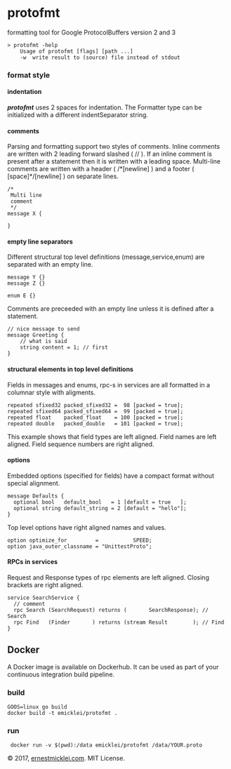 # protofmt

formatting tool for Google ProtocolBuffers version 2 and 3

	> protofmt -help
		Usage of protofmt [flags] [path ...]
  		-w	write result to (source) file instead of stdout

### format style

#### indentation
***protofmt*** uses 2 spaces for indentation.
The Formatter type can be initialized with a different indentSeparator string.

#### comments
Parsing and formatting support two styles of comments.
Inline comments are written with 2 leading forward slashed ( // ).
If an inline comment is present after a statement then it is written with a leading space.
Multi-line comments are written with a header ( /\*[newline] ) and a footer ( [space]\*/[newline] ) on separate lines.

	/*
	 Multi line
	 comment
	 */
	message X {

	}

#### empty line separators
Different structural top level definitions (message,service,enum) are separated with an empty line.

	message Y {}
	message Z {}

	enum E {}

Comments are preceeded with an empty line unless it is defined after a statement.

	// nice message to send
	message Greeting {
		// what is said
		string content = 1; // first
	}

#### structural elements in top level definitions
Fields in messages and enums, rpc-s in services are all formatted in a columnar style with aligments.

	repeated sfixed32 packed_sfixed32 =  98 [packed = true];
	repeated sfixed64 packed_sfixed64 =  99 [packed = true];
	repeated float    packed_float    = 100 [packed = true];
	repeated double   packed_double   = 101 [packed = true];

This example shows that field types are left aligned.
Field names are left aligned.
Field sequence numbers are right aligned.

#### options
Embedded options (specified for fields) have a compact format without special alignment.

	message Defaults {
	  optional bool   default_bool   = 1 [default = true   ];
	  optional string default_string = 2 [default = "hello"];
	}

Top level options have right aligned names and values.

	option optimize_for         =           SPEED;
	option java_outer_classname = "UnittestProto";

#### RPCs in services
Request and Response types of rpc elements are left aligned.
Closing brackets are right aligned.

	service SearchService {
  	  // comment
	  rpc Search (SearchRequest) returns (       SearchResponse); // Search
	  rpc Find   (Finder       ) returns (stream Result        ); // Find
	}

## Docker

A Docker image is available on Dockerhub.
It can be used as part of your continuous integration build pipeline.

### build

	GOOS=linux go build
	docker build -t emicklei/protofmt .

### run
	 docker run -v $(pwd):/data emicklei/protofmt /data/YOUR.proto

© 2017, [ernestmicklei.com](http://ernestmicklei.com).  MIT License.
